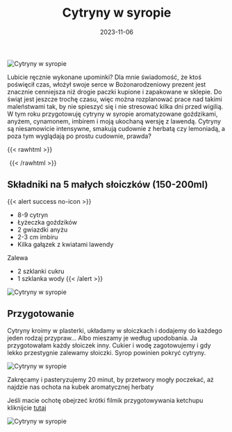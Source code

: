﻿---
title: "Cytryny w syropie"
date: 2023-11-06
categories:
- przetwory
tags:
- cytryny
- boże narodzenie
thumbnailImagePosition: "top"
---
![Cytryny w syropie](/img/Cytryny-w-syropie/Cytryny-w-syropie-1.jpg)

Lubicie ręcznie wykonane upominki? Dla mnie świadomość, że ktoś poświęcił czas, włożył swoje serce w Bożonarodzeniowy prezent jest znacznie cenniejsza niż drogie paczki kupione i zapakowane w sklepie. Do świąt jest jeszcze trochę czasu, więc można rozplanować prace nad takimi maleństwami tak, by nie spieszyć się i nie stresować kilka dni przed wigilią. W tym roku przygotowuję cytryny w syropie aromatyzowane goździkami, anyżem, cynamonem, imbirem i moją ukochaną wersję z lawendą. Cytryny są niesamowicie intensywne, smakują cudownie z herbatą czy lemoniadą, a poza tym wyglądają po prostu cudownie, prawda?

<!--more-->

{{< rawhtml >}}
<div id="ceneoaffcontainer628397"></div><a id="ceneoaff-logo" title="Ceneo.pl" href="https://www.ceneo.pl/#pid=26977&crid=628397&cid=46110" rel="nofollow"><img style="border:0;width:1px;height:1px;" src="//image.ceneostatic.pl/data/custom_images/4917/custom_image.png" alt="Ceneo.pl" /></a><script type="text/javascript" charset="utf-8">	if (typeof CeneoAPOptions == "undefined" || CeneoAPOptions == null)	{	var CeneoAPOptions = new Array(); 	stamp = parseInt(new Date().getTime()/86400, 10);	var script = document.createElement("script");	script.setAttribute("type", "text/javascript");	script.setAttribute("src", "//partnerzyapi.ceneo.pl/External/ap.js?"+stamp);	script.setAttribute("charset", "utf-8");	var head = document.getElementsByTagName("head")[0];	head.appendChild(script);	}	CeneoAPOptions[CeneoAPOptions.length] =	{		ad_creation: 628397,		ad_channel: 46110,		ad_partner: 26977,		ad_type: 1,		ad_content: '566,3319,1773',		ad_format: 1,		ad_newpage: true,		ad_basket: false,		ad_container: 'ceneoaffcontainer628397',		ad_formatTypeId: 1,		ad_contextual: false, 		ad_recommended: false, 		ad_showRank: false 	};</script>
{{< /rawhtml >}}

## Składniki na 5 małych słoiczków (150-200ml)
{{< alert success no-icon >}}
- 8-9 cytryn
- Łyżeczka goździków
- 2 gwiazdki anyżu
- 2-3 cm imbiru
- Kilka gałązek z kwiatami lawendy


Zalewa
- 2 szklanki cukru
- 1 szklanka wody
{{< /alert >}}

![Cytryny w syropie](/img/Cytryny-w-syropie/Cytryny-w-syropie-2.jpg)
## Przygotowanie

Cytryny kroimy w plasterki, układamy w słoiczkach i dodajemy do każdego jeden rodzaj przypraw... Albo mieszamy je według upodobania. Ja przygotowałam każdy słoiczek inny.
Cukier i wodę zagotowujemy i gdy lekko przestygnie zalewamy słoiczki. Syrop powinien pokryć cytryny.

![Cytryny w syropie](/img/Cytryny-w-syropie/Cytryny-w-syropie-3.jpg)

Zakręcamy i pasteryzujemy 20 minut, by przetwory mogły poczekać, aż najdzie nas ochota na kubek aromatycznej herbaty

Jeśli macie ochotę obejrzeć krótki filmik  przygotowywania ketchupu kliknijcie [tutaj](https://www.instagram.com/reel/CzQi83HsmzJ/?utm_source=ig_web_copy_link&igshid=MzRlODBiNWFlZA==)

![Cytryny w syropie](/img/Cytryny-w-syropie/Cytryny-w-syropie-4.jpg)